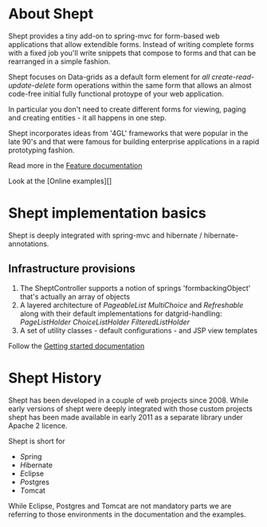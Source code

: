 About Shept
===========
Shept provides a tiny add-on to spring-mvc for form-based web applications that allow extendible forms.
Instead of writing complete forms with a fixed job you'll write snippets that compose to forms
and that can be rearranged in a simple fashion.

Shept focuses on Data-grids as a default form element for *all create-read-update-delete* form operations 
within the same form that allows an almost code-free initial fully functional protoype of your web application.

In particular you don't need to create different forms for viewing, paging and creating entities - it all happens in one step. 

Shept incorporates ideas from '4GL' frameworks that were popular in the late 90's and that
were famous for building enterprise applications in a rapid prototyping fashion.

Read more in the [Feature documentation][features]

Look at the [Online examples][]

Shept implementation basics
===========================

Shept is deeply integrated with spring-mvc and hibernate / hibernate-annotations.

Infrastructure provisions
-------------------------

1. The SheptController supports a notion of springs 'formbackingObject' that's actually an array of objects
2. A layered architecture of *PageableList* *MultiChoice* and *Refreshable* along with their default implementations for datgrid-handling: 
*PageListHolder* *ChoiceListHolder* *FilteredListHolder*
3. A set of utility classes - default configurations - and JSP view templates 

Follow the [Getting started documentation][getting started]

Shept History
=============

Shept has been developed in a couple of web projects since 2008. While early versions of shept were deeply integrated with those custom projects
shept has been made available in early 2011 as a separate library under Apache 2 licence.

Shept is short for
* *S*pring
* *H*ibernate
* *E*clipse
* *P*ostgres
* *T*omcat

While Eclipse, Postgres and Tomcat are not mandatory parts we are referring to those environments in the documentation and the examples.

[features]: http://shept.org/docs/Shept/Features
[demos]: http://shept.org/docs/Demos
[getting started]: http://shept.org/docs/Demo1
